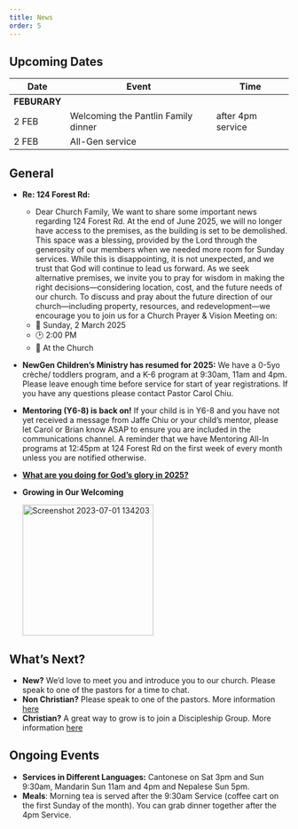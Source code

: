 ```yaml
---
title: News
order: 5
---
```


## Upcoming Dates

| Date | Event | Time |
| ----- | ----- | ----- |
| **FEBURARY** | 
| 2 FEB | Welcoming the Pantlin Family dinner | after 4pm service |
| 2 FEB | All-Gen service | |


## General
- **Re: 124 Forest Rd:**
    - Dear Church Family,
    We want to share some important news regarding 124 Forest Rd. At the end of June 2025, we will no longer have access to the premises, as the building is set to be demolished. This space was a blessing, provided by the Lord through the generosity of our members when we needed more room for Sunday services. While this is disappointing, it is not unexpected, and we trust that God will continue to lead us forward. As we seek alternative premises, we invite you to pray for wisdom in making the right decisions—considering location, cost, and the future needs of our church. To discuss and pray about the future direction of our church—including property, resources, and redevelopment—we encourage you to join us for a Church Prayer & Vision Meeting on:
    - 📅 Sunday, 2 March 2025
    - 🕑 2:00 PM
    - 📍 At the Church

- **NewGen Children’s Ministry has resumed for 2025:** We have a 0-5yo crèche/ toddlers program, and a K-6 program at 9:30am, 11am and 4pm. Please leave enough time before service for start of year registrations. If you have any questions please contact Pastor Carol Chiu. 

- **Mentoring (Y6-8) is back on!** If your child is in Y6-8 and you have not yet received a message from Jaffe Chiu or your child’s mentor, please let Carol or Brian know ASAP to ensure you are included in the communications channel. A reminder that we have Mentoring All-In programs at 12:45pm at 124 Forest Rd on the first week of every month unless you are notified otherwise. 

- [**What are you doing for God’s glory in 2025?**](https://forms.gle/dshYacLA1kB8xpkn7)

- **Growing in Our Welcoming**
  
  <img width="236" alt="Screenshot 2023-07-01 134203" src="https://github.com/stgeorgeshurstville/bulletin/assets/119166299/b540ac1c-0ba4-481e-90a5-5464939f7e4c">


## What’s Next?
- **New?** We’d love to meet you and introduce you to our church. Please speak to one of the pastors for a time to chat. 
- **Non Christian?** Please speak to one of the pastors. More information [here](https://stgeorgeshurstville.org.au/lets-talk-about-christianity)
- **Christian?** A great way to grow is to join a Discipleship Group. More information [here](https://stgeorgeshurstville.org.au/discipleship-groups)

## Ongoing Events
- **Services in Different Languages:** Cantonese on Sat 3pm and Sun 9:30am, Mandarin Sun 11am and 4pm and Nepalese Sun 5pm. 
- **Meals**: Morning tea is served after the 9:30am Service (coffee cart on the first Sunday of the month). You can grab dinner together after the 4pm Service.

